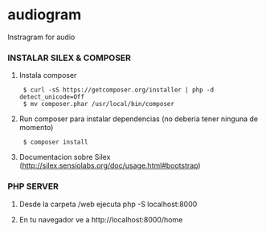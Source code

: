 # audiogram
Instragram for audio

### INSTALAR SILEX & COMPOSER ###

1. Instala composer

		$ curl -sS https://getcomposer.org/installer | php -d detect_unicode=Off
		$ mv composer.phar /usr/local/bin/composer

2. Run composer para instalar dependencias (no deberia tener ninguna de momento)

		$ composer install

3. Documentacion sobre Silex (http://silex.sensiolabs.org/doc/usage.html#bootstrap)


### PHP SERVER ###

1. Desde la carpeta /web ejecuta php -S localhost:8000

2. En tu navegador ve a http://localhost:8000/home
